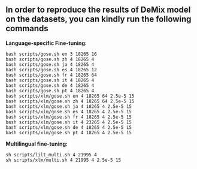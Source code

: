 ## In order to reproduce the results of DeMix model on the datasets, you can kindly run the following commands
**Language-specific Fine-tuning:**
```
bash scripts/gose.sh en 3 18265 16
bash scripts/gose.sh zh 4 18265 4
bash scripts/gose.sh ja 4 18265 4
bash scripts/gose.sh es 4 18265 12
bash scripts/gose.sh fr 4 18265 64
bash scripts/gose.sh it 4 18265 4
bash scripts/gose.sh de 4 18265 4
bash scripts/gose.sh pt 4 18265 4
bash scripts/xlm/gose.sh en 4 18265 64 2.5e-5 15 
bash scripts/xlm/gose.sh zh 4 18265 64 2.5e-5 15 
bash scripts/xlm/gose.sh ja 4 18265 4 2.5e-5 15 
bash scripts/xlm/gose.sh es 4 18265 4 2.5e-5 15 
bash scripts/xlm/gose.sh fr 4 18265 4 2.5e-5 15 
bash scripts/xlm/gose.sh it 4 23265 4 2.5e-5 15 
bash scripts/xlm/gose.sh de 4 18265 4 2.5e-5 15 
bash scripts/xlm/gose.sh pt 4 18265 4 2.5e-5 15 
```

**Multilingual fine-tuning:**
```
sh scripts/lilt_multi.sh 4 21995 4 
sh scripts/xlm/multi.sh 4 21995 4 2.5e-5 15
```

